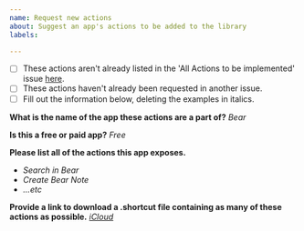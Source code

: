 ```yaml
---
name: Request new actions
about: Suggest an app's actions to be added to the library
labels: 

---
```


- [ ] These actions aren't already listed in the 'All Actions to be implemented' issue [here](https://github.com/joshfarrant/shortcuts-js/issues/6).
- [ ] These actions haven't already been requested in another issue.
- [ ] Fill out the information below, deleting the examples in italics.

**What is the name of the app these actions are a part of?**
_Bear_

**Is this a free or paid app?**
_Free_

**Please list all of the actions this app exposes.**
- _Search in Bear_
- _Create Bear Note_
- _...etc_

**Provide a link to download a .shortcut file containing as many of these actions as possible.**
_[iCloud](https://www.icloud.com/shortcuts/94bde3696d104b5db47ee192d3ea8b02)_
